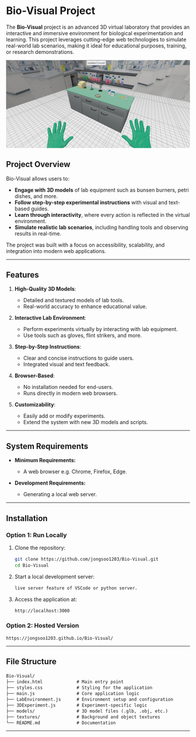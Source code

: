 # Bio-Visual Project

The **Bio-Visual** project is an advanced 3D virtual laboratory that provides an interactive and immersive environment for biological experimentation and learning. This project leverages cutting-edge web technologies to simulate real-world lab scenarios, making it ideal for educational purposes, training, or research demonstrations.

![Image](./models/image.png)

## Project Overview

Bio-Visual allows users to:

- **Engage with 3D models** of lab equipment such as bunsen burners, petri dishes, and more.
- **Follow step-by-step experimental instructions** with visual and text-based guides.
- **Learn through interactivity**, where every action is reflected in the virtual environment.
- **Simulate realistic lab scenarios**, including handling tools and observing results in real-time.

The project was built with a focus on accessibility, scalability, and integration into modern web applications.

---

## Features

1. **High-Quality 3D Models**:
   - Detailed and textured models of lab tools.
   - Real-world accuracy to enhance educational value.

2. **Interactive Lab Environment**:
   - Perform experiments virtually by interacting with lab equipment.
   - Use tools such as gloves, flint strikers, and more.

3. **Step-by-Step Instructions**:
   - Clear and concise instructions to guide users.
   - Integrated visual and text feedback.

4. **Browser-Based**:
   - No installation needed for end-users.
   - Runs directly in modern web browsers.

5. **Customizability**:
   - Easily add or modify experiments.
   - Extend the system with new 3D models and scripts.

---

## System Requirements

- **Minimum Requirements:**
  - A web browser e.g. Chrome, Firefox, Edge.

- **Development Requirements:**
  - Generating a local web server.
---

## Installation

### Option 1: Run Locally

1. Clone the repository:
   ```bash
   git clone https://github.com/jongsoo1203/Bio-Visual.git
   cd Bio-Visual
   ```

2. Start a local development server:
   ```bash
   live server feature of VSCode or python server.
   ```

4. Access the application at:
   ```
   http://localhost:3000
   ```

### Option 2: Hosted Version

   ```
   https://jongsoo1203.github.io/Bio-Visual/
   ```

---

## File Structure

```
Bio-Visual/
├── index.html             # Main entry point
├── styles.css             # Styling for the application
├── main.js                # Core application logic
├── LabEnvironment.js      # Environment setup and configuration
├── 3DExperiment.js        # Experiment-specific logic
├── models/                # 3D model files (.glb, .obj, etc.)
├── textures/              # Background and object textures
└── README.md              # Documentation
```

---


